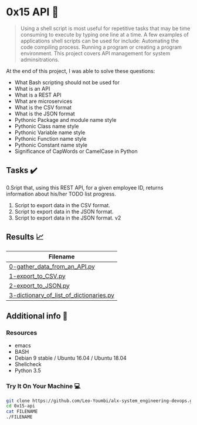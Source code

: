 # 0x15 API :wrench:

> Using a shell script is most useful for repetitive tasks that may be time consuming to execute by typing one line at a time. A few examples of applications shell scripts can be used for include: Automating the code compiling process. Running a program or creating a program environment. This project covers API management for system adminsitrations.

At the end of this project, I was able to solve these questions:

* What Bash scripting should not be used for
* What is an API
* What is a REST API
* What are microservices
* What is the CSV format
* What is the JSON format
* Pythonic Package and module name style
* Pythonic Class name style
* Pythonic Variable name style
* Pythonic Function name style
* Pythonic Constant name style
* Significance of CapWords or CamelCase in Python


## Tasks :heavy_check_mark:

0.Sript that, using this REST API, for a given employee ID, returns information about his/her TODO list progress.
1. Script to export data in the CSV format.
2. Script to export data in the JSON format.
3. Script to export data in the JSON format. v2



## Results :chart_with_upwards_trend:

| Filename |
| ------ |
| [0-gather_data_from_an_API.py](./0-gather_data_from_an_API.py)|
| [1-export_to_CSV.py](./1-export_to_CSV.py)|
| [2-export_to_JSON.py](./2-export_to_JSON.py)|
| [3-dictionary_of_list_of_dictionaries.py](./3-dictionary_of_list_of_dictionaries.py)|

## Additional info :construction:
### Resources

- emacs
- BASH
- Debian 9 stable / Ubuntu 16.04 / Ubuntu 18.04 
- Shellcheck
- Python 3.5


### Try It On Your Machine :computer:
```bash
git clone https://github.com/Leo-Youmbi/alx-system_engineering-devops.git
cd 0x15-api
cat FILENAME
./FILENAME
```
